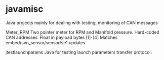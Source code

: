 # javamisc
Java projects mainly for dealing with testing, monitoring of CAN messages

Meter_RPM 
  Two pointer meter for RPM and Manifold pressure.
    Hard-coded CAN addresses.
    Float in payload bytes [1]-[4]
    Matches embed/svn_sensor/sensor/se1 updates

jtestlaunchparams
  Java for testing launch parameters transfer protocol.


